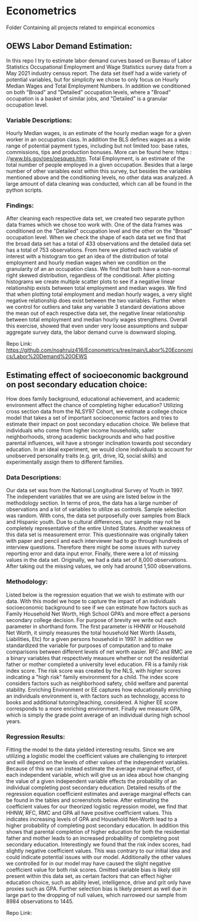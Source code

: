 # Econometrics
Folder Containing all projects related to empirical economics


## OEWS Labor Demand Estimation: 

In this repo I try to estimate labor demand curves based on Bureau of Labor Statistics Occupational Employment and Wage Statistics survey data from a May 2021 industry census report. The data set itself had a wide variety of potential variables, but for simplicity we chose to only focus on Hourly Median Wages and Total Employment Numbers. In addition we conditioned on both "Broad" and "Detailed" occupation levels, where a "Broad" occupation is a basket of similar jobs, and "Detailed" is a granular occupation level.

### Variable Descriptions: 

Hourly Median wages, is an estimate of the hourly median wage for a given worker in an occupation class. In addition the BLS defines wages as a wide range of potential payment types, including but not limited too: base rates, commissions, tips and production bonuses. More can be found here: https : //www.bls.gov/oes/oesques.htm. Total Employment, is an estimate of the total number of people employed in a given occupation. Besides that a large number of other variables exist within this survey, but besides the variables mentioned above and the conditioning levels, no other data was analyzed. A large amount of data cleaning was conducted, which can all be found in the python scripts.

### Findings:

After cleaning each respective data set, we created two separate python data frames which we chose too work with. One of the data frames was conditioned on the "Detailed" occupation level and the other on the "Broad" occupation level. When we check the shape of each data set we find that the broad data set has a total of 433 observations and the detailed data set has a total of 753 observations. From here we plotted each variable of interest with a histogram too get an idea of the distribution of total employment and hourly median wages when we condition on the granularity of an an occupation class. We find that both have a non-normal right skewed distribution, regardless of the conditional. After plotting histograms we create multiple scatter plots to see if a negative linear relationship exists between total employment and median wages. We find that when plotting total employment and median hourly wages, a very slight negative relationship does exist between the two variables. Further when we control for outliers and take any variable 3 standard deviations above the mean out of each respective data set, the negative linear relationship between total employment and median hourly wages strengthens. Overall this exercise, showed that even under very loose assumptions and subpar aggregate survey data, the labor demand curve is downward sloping.

Repo Link: https://github.com/noahruiz416/Econometrics/tree/main/Labor%20Economics/Labor%20Demand%20OEWS


## Estimating effect of socioeconomic background on post secondary education choice:

How does family background, educational achievement, and academic environment affect the chance of completing higher education? Utilizing cross section data from the NLSY97 Cohort, we estimate a college choice model that takes a set of important socioeconomic factors and tries to estimate their impact on post secondary education choice. We believe that individuals who come from higher income households, safer neighborhoods, strong academic backgrounds and who had positive parental influences, will have a stronger inclination towards post secondary education. In an ideal experiment, we would clone individuals to account for unobserved personality traits (e.g. grit, drive, IQ, social skills) and experimentally assign them to different families.

### Data Descriptions:

Our data set was from the National Longitudinal Survey of Youth in 1997. The independent variables that we are using are listed below in the methodology section. In terms of pros, the data has a large number of observations and a lot of variables to utilize as controls. Sample selection was random. With cons, the data set purposefully over samples from Black and Hispanic youth. Due to cultural differences, our sample may not be completely representative of the entire United States. Another weakness of this data set is measurement error. This questionnaire was originally taken with paper and pencil and each interviewer had to go through hundreds of interview questions. Therefore there might be some issues with survey reporting error and data input error. Finally, there were a lot of missing values in the data set. Originally, we had a data set of 8,000 observations. After taking out the missing values, we only had around 1,500 observations.

### Methodology:

Listed below is the regression equation that we wish to estimate with our data. With this model we hope to capture the impact of an individuals socioeconomic background to see if we can estimate how factors such as Family Household Net Worth, High School GPA’s and more effect a persons secondary college decision. For purpose of brevity we write out each parameter in shorthand form. The first parameter is HHNW or Household Net Worth, it simply measures the total household Net Worth (Assets, Liabilities, Etc) for a given persons household in 1997. In addition we standardized the variable for purposes of computation and to make comparisons between different levels of net worth easier. RFC and RMC are a binary variables that respectively measure whether or not the residential father or mother completed a university level education. FR is a family risk index score. The risk score was created by the NLS, with higher scores indicating a "high risk" family environment for a child. The index score considers factors such as neighborhood safety, child welfare and parental stability. Enriching Environment or EE captures how educationally enriching an individuals environment is, with factors such as technology, access to books and additional tutoring/teaching, considered. A higher EE score corresponds to a more enriching environment. Finally we measure GPA, which is simply the grade point average of an individual during high school years.

### Regression Results: 

Fitting the model to the data yielded interesting results. Since we are utilizing a logistic model the coefficient values are challenging to interpret and will depend on the levels of other values of the independent variables. Because of this we can instead estimate the average marginal effect, of each independent variable, which will give us an idea about how changing the value of a given independent variable effects the probability of an individual completing post secondary education. Detailed results of the regression equation coefficient estimates and average marginal effects can be found in the tables and screenshots below. After estimating the coefficient values for our theorized logistic regression model, we find that HHNW, RFC, RMC and GPA all have positive coefficient values. This indicates increasing levels of GPA and Household Net-Worth lead to a higher probability of completing post secondary education. In addition this shows that parental completion of higher education for both the residential father and mother leads to an increased probability of completing post secondary education. Interestingly we found that the risk index scores, had slightly negative coefficient values. This was contrary to our initial idea and could indicate potential issues with our model. Additionally the other values we controlled for in our model may have caused the slight negative coefficient value for both risk scores. Omitted variable bias is likely still present within this data set, as certain factors that can effect higher education choice, such as ability level, intelligence, drive and grit only have proxies such as GPA. Further selection bias is likely present as well due in large part to the dropping of null values, which narrowed our sample from 8984 observations to 1445.


Repo Link: 
